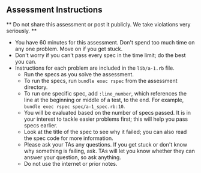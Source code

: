 ## Assessment Instructions

** Do not share this assessment or post it publicly. We take violations
very seriously. **

* You have 60 minutes for this assessment. Don't spend too much time on any one
  problem. Move on if you get stuck.
* Don't worry if you can't pass every spec in the time limit; do the
  best you can.
* Instructions for each problem are included in the `lib/a-1.rb` file.
  * Run the specs as you solve the assessment.
  * To run the specs, run `bundle exec rspec` from the assessment
    directory.
  * To run one specific spec, add `:line_number`, which references the
    line at the beginning or middle of a test, to the end. For example,
    `bundle exec rspec spec/a-1_spec.rb:10`.
  * You will be evaluated based on the number of specs passed. It is in
    your interest to tackle easier problems first; this will help you
    pass specs earlier.
  * Look at the title of the spec to see why it failed; you can also
    read the spec code for more information.
  * Please ask your TAs any questions. If you get stuck or don't know
    why something is failing, ask. TAs will let you know whether they
    can answer your question, so ask anything.
  * Do not use the internet or prior notes.
